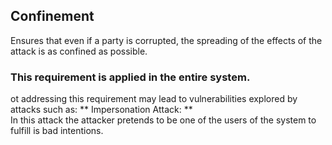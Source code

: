## Confinement    
Ensures that even if a party is corrupted, the spreading of the effects of the attack is as confined as possible. 

### This requirement is applied in the entire system.  

ot addressing this requirement may lead to vulnerabilities explored by attacks such as:                                                              ** Impersonation Attack: **                                
In this attack the attacker pretends to be one of the users of the system to fulfill is bad intentions.    

